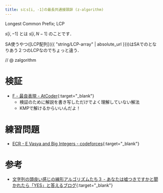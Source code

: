 ```yaml
---
title: sとs[i, -1]の最長共通接頭辞 (z-algorithm)
---
```


Longest Common Prefix; LCP

$s[i, -1]$ とは $s[i, N-1]$ のことです．

SA使うやつ([LCP配列]({{ "string/LCP-array" | absolute_url }}))はSAでのとなりあう２つのLCPなのでちょっと違う．

// @ zalgorithm

# 検証

* [F - 最良表現 - AtCoder](https://beta.atcoder.jp/contests/arc060/submissions/2213612){:target="_blank"}<!--_-->
  * 検証のために解説を書き写しただけでよく理解していない解法
  * KMPで解けるからいいんだよ！

# 練習問題

* [ECR - E Vasya and Big Integers - codeforces](https://codeforces.com/contest/1051/problem/E){:target="_blank"}<!--_-->

# 参考

* [文字列の頭良い感じの線形アルゴリズムたち３ - あなたは嘘つきですかと聞かれたら「YES」と答えるブログ](http://snuke.hatenablog.com/entry/2014/12/03/214243){:target="_blank"}<!--_-->

